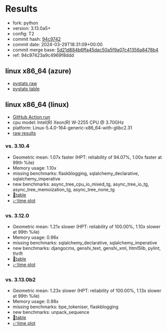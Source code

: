 # Results

- fork: python
- version: 3.13.0a5+
- config: T2
- commit hash: [94c9742](https://github.com/python/cpython/commit/94c9742)
- commit date: 2024-03-29T18:31:09+00:00
- commit merge base: [5d21d884b6ffa45dac50a5f9a07c41356a8478b4](https://github.com/python/cpython/commit/5d21d884b6ffa45dac50a5f9a07c41356a8478b4)
- ref: 94c97423a9c4969f8ddd

## linux x86_64 (azure)

- [pystats raw](bm-20240329-azure-x86_64-python-94c97423a9c4969f8ddd-3.13.0a5%2B-94c9742-pystats.json)
- [pystats table](bm-20240329-azure-x86_64-python-94c97423a9c4969f8ddd-3.13.0a5%2B-94c9742-pystats.md)

## linux x86_64 (linux)

- [GitHub Action run](https://github.com/faster-cpython/benchmarking/actions/runs/8485733184)
- cpu model: Intel(R) Xeon(R) W-2255 CPU @ 3.70GHz
- platform: Linux-5.4.0-164-generic-x86_64-with-glibc2.31
- [raw results](bm-20240329-linux-x86_64-python-94c97423a9c4969f8ddd-3.13.0a5%2B-94c9742.json)

### vs. 3.10.4

- Geometric mean: 1.07x faster (HPT: reliability of 94.07%, 1.00x faster at 99th %ile)
- Memory usage: 1.10x
- missing benchmarks: flaskblogging, sqlalchemy_declarative, sqlalchemy_imperative
- new benchmarks: async_tree_cpu_io_mixed_tg, async_tree_io_tg, async_tree_memoization_tg, async_tree_none_tg
- [📄table](bm-20240329-linux-x86_64-python-94c97423a9c4969f8ddd-3.13.0a5%2B-94c9742-vs-3.10.4.md)
- [📈time plot](bm-20240329-linux-x86_64-python-94c97423a9c4969f8ddd-3.13.0a5%2B-94c9742-vs-3.10.4.svg)

### vs. 3.12.0

- Geometric mean: 1.21x slower (HPT: reliability of 100.00%, 1.10x slower at 99th %ile)
- Memory usage: 0.96x
- missing benchmarks: sqlalchemy_declarative, sqlalchemy_imperative
- new benchmarks: djangocms, genshi_text, genshi_xml, html5lib, pylint, thrift
- [📄table](bm-20240329-linux-x86_64-python-94c97423a9c4969f8ddd-3.13.0a5%2B-94c9742-vs-3.12.0.md)
- [📈time plot](bm-20240329-linux-x86_64-python-94c97423a9c4969f8ddd-3.13.0a5%2B-94c9742-vs-3.12.0.svg)

### vs. 3.13.0b2

- Geometric mean: 1.23x slower (HPT: reliability of 100.00%, 1.13x slower at 99th %ile)
- Memory usage: 0.98x
- missing benchmarks: bpe_tokeniser, flaskblogging
- new benchmarks: unpack_sequence
- [📄table](bm-20240329-linux-x86_64-python-94c97423a9c4969f8ddd-3.13.0a5%2B-94c9742-vs-3.13.0b2.md)
- [📈time plot](bm-20240329-linux-x86_64-python-94c97423a9c4969f8ddd-3.13.0a5%2B-94c9742-vs-3.13.0b2.svg)

